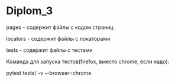 # Diplom_3

pages - содержит файлы с кодом страниц

locators - содержит файлы с локаторами

tests - содержит файлы с тестами

Команда для запуска тестов(firefox, вместо chrome, если надо):

pytest tests/ -v --browser=chrome
